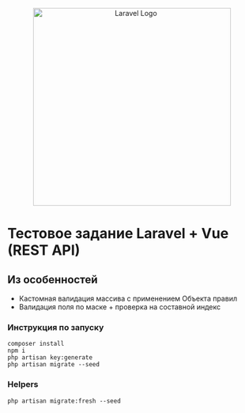 <p align="center"><a href="https://laravel.com" target="_blank"><img src="https://raw.githubusercontent.com/laravel/art/master/logo-lockup/5%20SVG/2%20CMYK/1%20Full%20Color/laravel-logolockup-cmyk-red.svg" width="400" alt="Laravel Logo"></a></p>

# Тестовое задание Laravel + Vue (REST API)

## Из особенностей

-  Кастомная валидация массива с применением Объекта правил
- Валидация поля по маске + проверка на составной индекс



### Инструкция по запуску
    composer install
    npm i
    php artisan key:generate
    php artisan migrate --seed

### Helpers
    php artisan migrate:fresh --seed
